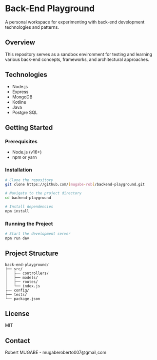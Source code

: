 # Back-End Playground

A personal workspace for experimenting with back-end development technologies and patterns.

## Overview

This repository serves as a sandbox environment for testing and learning various back-end concepts, frameworks, and architectural approaches.

## Technologies

- Node.js
- Express
- MongoDB
- Kotline
- Java
- Postgre SQL

## Getting Started

### Prerequisites

- Node.js (v16+)
- npm or yarn


### Installation

```bash
# Clone the repository
git clone https://github.com/[mugabe-rob]/backend-playground.git

# Navigate to the project directory
cd backend-playground

# Install dependencies
npm install
```

### Running the Project

```bash
# Start the development server
npm run dev
```

## Project Structure

```
back-end-playground/
├── src/
│   ├── controllers/
│   ├── models/
│   ├── routes/
│   └── index.js
├── config/
├── tests/
└── package.json
```

## License

MIT

## Contact

Robert MUGABE - mugaberoberto007@gmail,com
